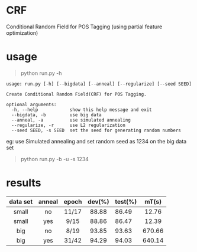 # CRF
Conditional Random Field for POS Tagging (using partial feature optimization)
# usage
>python run.py -h
```
usage: run.py [-h] [--bigdata] [--anneal] [--regularize] [--seed SEED]

Create Conditional Random Field(CRF) for POS Tagging.

optional arguments:
  -h, --help            show this help message and exit
  --bigdata, -b         use big data
  --anneal, -a          use simulated annealing
  --regularize, -r      use L2 regularization
  --seed SEED, -s SEED  set the seed for generating random numbers
```
eg: use Simulated annealing and set random seed as 1234 on the big data set 
>python run.py -b -u -s 1234 <br>

# results

| data set | anneal | epoch | dev(%) | test(%) | mT(s) |
|:-------:|:-------:|:-------:|:-------:|:--------|:-------:|
| small | no | 11/17 | 88.88 | 86.49 | 12.76 |
| small | yes | 9/15 | 88.86 | 86.47 | 12.39 |
| big | no | 8/19 | 93.85 | 93.63 | 670.66 |
| big | yes | 31/42 | 94.29 | 94.03 | 640.14 |

